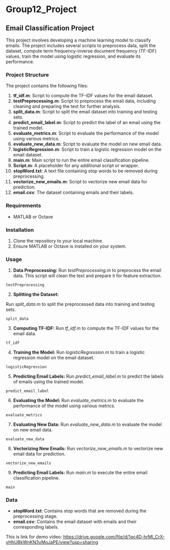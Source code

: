 # Group12_Project
## Email Classification Project

This project involves developing a machine learning model to classify emails. The project includes several scripts to preprocess data, split the dataset, compute term frequency-inverse document frequency (TF-IDF) values, train the model using logistic regression, and evaluate its performance.

### Project Structure
The project contains the following files:
1. **tf_idf.m**: Script to compute the TF-IDF values for the email dataset.
2. **testPreprocessing.m**: Script to preprocess the email data, including cleaning and preparing the text for further analysis.
3. **split_data.m**: Script to split the email dataset into training and testing sets.
4. **predict_email_label.m**: Script to predict the label of an email using the trained model.
5. **evaluate_metrics.m**: Script to evaluate the performance of the model using various metrics.
6. **evaluate_new_data.m**: Script to evaluate the model on new email data.
7. **logisticRegression.m**: Script to train a logistic regression model on the email dataset.
8. **main.m**: Main script to run the entire email classification pipeline.
9. **Script.m**: A placeholder for any additional script or wrapper.
10. **stopWord.txt**: A text file containing stop words to be removed during preprocessing.
11. **vectorize_new_emails.m**: Script to vectorize new email data for prediction.
12. **email.csv**: The dataset containing emails and their labels.


### Requirements
- MATLAB or Octave

### Installation
1. Clone the repository to your local machine.
2. Ensure MATLAB or Octave is installed on your system.

### Usage

1. **Data Preprocessing:**
Run _testPreprocessing.m_ to preprocess the email data. This script will clean the text and prepare it for feature extraction.

```
testPreprocessing
```
2. **Splitting the Dataset:**

Run _split_data.m_ to split the preprocessed data into training and testing sets.

```
split_data
```

3. **Computing TF-IDF:**
Run _tf_idf.m_ to compute the TF-IDF values for the email data.

```
tf_idf
```

4. **Training the Model:**
Run _logisticRegression.m_ to train a logistic regression model on the email dataset.

```
logisticRegression
```

5. **Predicting Email Labels:**
Run _predict_email_label.m_ to predict the labels of emails using the trained model.

```
predict_email_label
```

6. **Evaluating the Model:**
Run _evaluate_metrics.m_ to evaluate the performance of the model using various metrics.

```
evaluate_metrics
```

7. **Evaluating New Data:**
Run _evaluate_new_data.m_ to evaluate the model on new email data.

```
evaluate_new_data
```

8. **Vectorizing New Emails:**
Run _vectorize_new_emails.m_ to vectorize new email data for prediction.

```
vectorize_new_emails
```
9. **Predicting Email Labels:**
Run _main.m_ to execute the entire email classification pipeline.

```
main
```

### Data
- **stopWord.txt**: Contains stop words that are removed during the preprocessing stage.
- **email.csv**: Contains the email dataset with emails and their corresponding labels.

This is link for demo video: https://drive.google.com/file/d/1qc4D-hrMl_CrX-vHhUBkWnKN3yMoJaPE/view?usp=sharing
